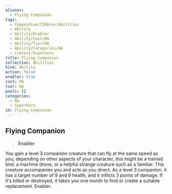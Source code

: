 ```yaml
---
aliases:
  - Flying Companion
tags:
  - Compendium/CSRD/en/Abilities
  - Ability
  - Ability/Enabler
  - Ability/Cost/NA
  - Ability/Tier/NA
  - Ability/Categories/NA
  - Content/Superhero
title: Flying Companion
collection: Abilities
kind: Ability
action: false
enabler: true
cost: NA
tier: NA
pools: []
categories:
  - NA
  - Superhero
id: Flying-Companion
---
```

## Flying Companion  
  
>**Enabler**
  
  
  
You gain a level 3 companion creature that can fly at the same speed as you; depending on other aspects of your character, this might be a trained bird, a machine drone, or a helpful strange creature such as a familiar. This creature accompanies you and acts as you direct. As a level 3 companion, it has a target number of 9 and 9 health, and it inflicts 3 points of damage. If it's killed or destroyed, it takes you one month to find or create a suitable replacement. Enabler.
